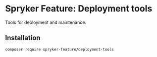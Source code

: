 # Spryker Feature: Deployment tools

Tools for deployment and maintenance.

## Installation

```
composer require spryker-feature/deployment-tools
```
